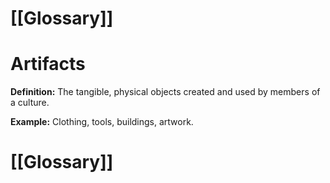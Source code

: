 # [[Glossary]]

# Artifacts

**Definition:** The tangible, physical objects created and used by members of a culture.

**Example:** Clothing, tools, buildings, artwork.

# [[Glossary]]